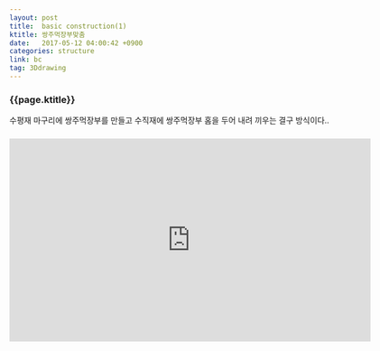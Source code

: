 ```yaml
---
layout: post
title:  basic construction(1)
ktitle: 쌍주먹장부맞춤
date:   2017-05-12 04:00:42 +0900
categories: structure
link: bc
tag: 3Ddrawing
---
```


<div style="width:900px; margin:0px auto">

<h3>
	{{page.ktitle}}
</h3>

<p style="line-height: 160%">수평재 마구리에 쌍주먹장부를 만들고 수직재에 쌍주먹장부 홈을 두어 내려 끼우는 결구
방식이다..</p>	
</div>	

<div style="text-align:center; margin:20px 0px 30px 0px; display: block;">
<iframe width="640" height="360" src="https://www.youtube.com/embed/5WJlr5FtL3Q?autoplay=1&rel=0" frameborder="0" gesture="media" allow="encrypted-media" allowfullscreen></iframe></div>
